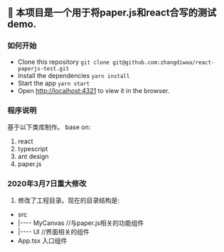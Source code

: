 ## 🎣 本项目是一个用于将paper.js和react合写的测试demo.

### 如何开始
- Clone this repository `git clone git@github.com:zhangdiwaa/react-paperjs-test.git`
- Install the dependencies `yarn install`
- Start the app `yarn start`
- Open [http://localhost:4321](http://localhost:4321) to view it in the browser.

### 程序说明
基于以下类库制作。
base on:

1. react
2. typescript
3. ant design
4. paper.js

### 2020年3月7日重大修改
1. 修改了工程目录。现在的目录结构是:
-  src
-  |---- MyCanvas //与paper.js相关的功能组件
-  |---- UI //界面相关的组件
-  App.tsx 入口组件
